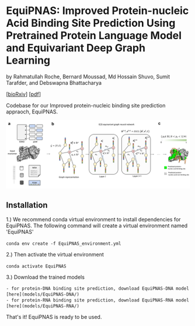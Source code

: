 # EquiPNAS: Improved Protein-nucleic Acid Binding Site Prediction Using Pretrained Protein Language Model and Equivariant Deep Graph Learning

by Rahmatullah Roche, Bernard Moussad, Md Hossain Shuvo, Sumit Tarafder, and Debswapna Bhattacharya

[[bioRxiv](https://www.biorxiv.org/content/...)] [[pdf](https://www.biorxiv.org/content/....full.pdf)]

Codebase for our Improved protein-nucleic binding site prediction appraoch, EquiPNAS.

![Workflow](./EquiPNAS.png)

## Installation

1.) We recommend conda virtual environment to install dependencies for EquiPNAS. The following command will create a virtual environment named 'EquiPNAS'

`conda env create -f EquiPNAS_environment.yml`

2.) Then activate the virtual environment

`conda activate EquiPNAS`

3.) Download the trained models

	- for protein-DNA binding site prediction, download EquiPNAS-DNA model [here](models/EquiPNAS-DNA/)
	- for protein-RNA binding site prediction, download EquiPNAS-RNA model [here](models/EquiPNAS-RNA/)


That's it! EquiPNAS is ready to be used.
